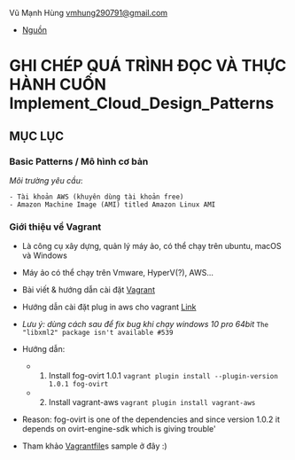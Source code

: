 Vũ Mạnh Hùng
vmhung290791@gmail.com
- [Nguồn]()
# GHI CHÉP QUÁ TRÌNH ĐỌC VÀ THỰC HÀNH CUỐN Implement_Cloud_Design_Patterns
## MỤC LỤC
### Basic Patterns / Mô hình cơ bản

*Môi trường yêu cầu*:

	- Tài khoản AWS (khuyên dùng tài khoản free)
	- Amazon Machine Image (AMI) titled Amazon Linux AMI

### Giới thiệu về Vagrant
- Là công cụ xây dựng, quản lý máy ảo, có thể chạy trên ubuntu, macOS và Windows
- Máy ảo có thể chạy trên Vmware, HyperV(?), AWS...
- Bài viết & hướng dẫn cài đặt [Vagrant](https://viblo.asia/p/tim-hieu-vagrant-phan-1-1l0rvmDQGyqA)
- Hướng dẫn cài đặt plug in aws cho vagrant [Link](https://github.com/mitchellh/vagrant-aws)
- *Lưu ý: dùng cách sau để fix bug khi chạy windows 10 pro 64bit*
 `The "libxml2" package isn't available #539`
- Hướng dẫn:
	- 1. Install fog-ovirt 1.0.1
		`vagrant plugin install --plugin-version 1.0.1 fog-ovirt`
	- 2. Install vagrant-aws
	`vagrant plugin install vagrant-aws`
- Reason: fog-ovirt is one of the dependencies and since version 1.0.2 it depends on ovirt-engine-sdk which is giving trouble'

- Tham khảo [Vagrantfile](https://github.com/hungran/AWS-ghichep-implementing-cloud-design-patterns/blob/master/Vagrantfile)s sample ở đây :) 